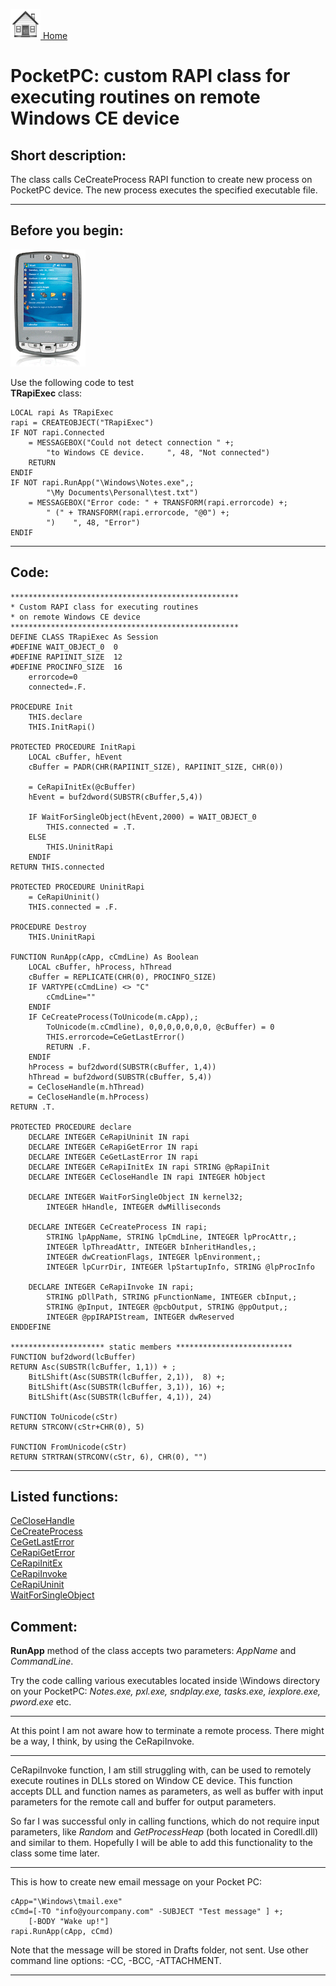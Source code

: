 [<img src="../images/home.png"> Home ](https://github.com/VFPX/Win32API)  

# PocketPC: custom RAPI class for executing routines on remote Windows CE device

## Short description:
The class calls CeCreateProcess RAPI function to create new process on PocketPC device. The new process executes the specified executable file.  
***  


## Before you begin:
![](../images/pocketpcs.png)  


Use the following code to test   
**TRapiExec** class:  

```foxpro
LOCAL rapi As TRapiExec  
rapi = CREATEOBJECT("TRapiExec")  
IF NOT rapi.Connected  
	= MESSAGEBOX("Could not detect connection " +;  
		"to Windows CE device.     ", 48, "Not connected")  
	RETURN  
ENDIF  
IF NOT rapi.RunApp("\Windows\Notes.exe",;  
		"\My Documents\Personal\test.txt")  
	= MESSAGEBOX("Error code: " + TRANSFORM(rapi.errorcode) +;  
		" (" + TRANSFORM(rapi.errorcode, "@0") +;  
		")    ", 48, "Error")  
ENDIF
```

***  


## Code:
```foxpro  
***************************************************
* Custom RAPI class for executing routines
* on remote Windows CE device
***************************************************
DEFINE CLASS TRapiExec As Session
#DEFINE WAIT_OBJECT_0  0
#DEFINE RAPIINIT_SIZE  12
#DEFINE PROCINFO_SIZE  16
	errorcode=0
	connected=.F.

PROCEDURE Init
	THIS.declare
	THIS.InitRapi()

PROTECTED PROCEDURE InitRapi
	LOCAL cBuffer, hEvent
	cBuffer = PADR(CHR(RAPIINIT_SIZE), RAPIINIT_SIZE, CHR(0))

	= CeRapiInitEx(@cBuffer)
	hEvent = buf2dword(SUBSTR(cBuffer,5,4))

	IF WaitForSingleObject(hEvent,2000) = WAIT_OBJECT_0
		THIS.connected = .T.
	ELSE
		THIS.UninitRapi
	ENDIF
RETURN THIS.connected

PROTECTED PROCEDURE UninitRapi
	= CeRapiUninit()
	THIS.connected = .F.

PROCEDURE Destroy
	THIS.UninitRapi

FUNCTION RunApp(cApp, cCmdLine) As Boolean
	LOCAL cBuffer, hProcess, hThread
	cBuffer = REPLICATE(CHR(0), PROCINFO_SIZE)
	IF VARTYPE(cCmdLine) <> "C"
		cCmdLine=""
	ENDIF
	IF CeCreateProcess(ToUnicode(m.cApp),;
		ToUnicode(m.cCmdline), 0,0,0,0,0,0,0, @cBuffer) = 0
		THIS.errorcode=CeGetLastError()
		RETURN .F.
	ENDIF
	hProcess = buf2dword(SUBSTR(cBuffer, 1,4))
	hThread = buf2dword(SUBSTR(cBuffer, 5,4))
	= CeCloseHandle(m.hThread)
	= CeCloseHandle(m.hProcess)
RETURN .T.

PROTECTED PROCEDURE declare
	DECLARE INTEGER CeRapiUninit IN rapi
	DECLARE INTEGER CeRapiGetError IN rapi
	DECLARE INTEGER CeGetLastError IN rapi
	DECLARE INTEGER CeRapiInitEx IN rapi STRING @pRapiInit
	DECLARE INTEGER CeCloseHandle IN rapi INTEGER hObject

	DECLARE INTEGER WaitForSingleObject IN kernel32;
		INTEGER hHandle, INTEGER dwMilliseconds

	DECLARE INTEGER CeCreateProcess IN rapi;
		STRING lpAppName, STRING lpCmdLine, INTEGER lpProcAttr,;
		INTEGER lpThreadAttr, INTEGER bInheritHandles,;
		INTEGER dwCreationFlags, INTEGER lpEnvironment,;
		INTEGER lpCurrDir, INTEGER lpStartupInfo, STRING @lpProcInfo

	DECLARE INTEGER CeRapiInvoke IN rapi;
		STRING pDllPath, STRING pFunctionName, INTEGER cbInput,;
		STRING @pInput, INTEGER @pcbOutput, STRING @ppOutput,;
		INTEGER @ppIRAPIStream, INTEGER dwReserved
ENDDEFINE

********************* static members **************************
FUNCTION buf2dword(lcBuffer)
RETURN Asc(SUBSTR(lcBuffer, 1,1)) + ;
	BitLShift(Asc(SUBSTR(lcBuffer, 2,1)),  8) +;
	BitLShift(Asc(SUBSTR(lcBuffer, 3,1)), 16) +;
	BitLShift(Asc(SUBSTR(lcBuffer, 4,1)), 24)

FUNCTION ToUnicode(cStr)
RETURN STRCONV(cStr+CHR(0), 5)

FUNCTION FromUnicode(cStr)
RETURN STRTRAN(STRCONV(cStr, 6), CHR(0), "")  
```  
***  


## Listed functions:
[CeCloseHandle](../libraries/rapi/CeCloseHandle.md)  
[CeCreateProcess](../libraries/rapi/CeCreateProcess.md)  
[CeGetLastError](../libraries/rapi/CeGetLastError.md)  
[CeRapiGetError](../libraries/rapi/CeRapiGetError.md)  
[CeRapiInitEx](../libraries/rapi/CeRapiInitEx.md)  
[CeRapiInvoke](../libraries/rapi/CeRapiInvoke.md)  
[CeRapiUninit](../libraries/rapi/CeRapiUninit.md)  
[WaitForSingleObject](../libraries/kernel32/WaitForSingleObject.md)  

## Comment:
**RunApp** method of the class accepts two parameters: *AppName* and *CommandLine*.  
  
Try the code calling various executables located inside \Windows directory on your PocketPC: *Notes.exe, pxl.exe, sndplay.exe, tasks.exe, iexplore.exe, pword.exe* etc.  
  
* * *  
At this point I am not aware how to terminate a remote process. There might be a way, I think, by using the CeRapiInvoke.  
  
* * *  
CeRapiInvoke function, I am still struggling with, can be used to remotely execute routines in DLLs stored on Window CE device. This function accepts DLL and function names as parameters, as well as buffer with input parameters for the remote call and buffer for output parameters.  
  
So far I was successful only in calling functions, which do not require input parameters, like *Random* and *GetProcessHeap* (both located in Coredll.dll) and similar to them. Hopefully I will be able to add this functionality to the class some time later.  
  
* * *  
This is how to create new email message on your Pocket PC:
```foxpro
cApp="\Windows\tmail.exe"  
cCmd=[-TO "info@yourcompany.com" -SUBJECT "Test message" ] +;  
	[-BODY "Wake up!"]  
rapi.RunApp(cApp, cCmd)
```

Note that the message will be stored in Drafts folder, not sent. Use other command line options: -CC, -BCC, -ATTACHMENT.  
  
***  

